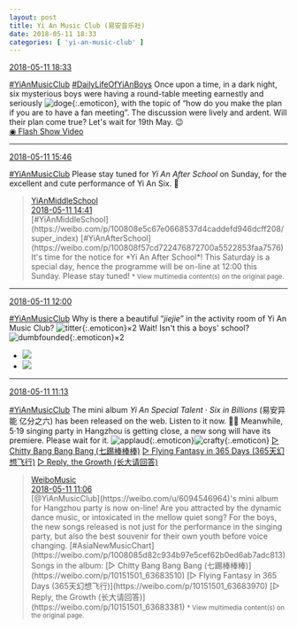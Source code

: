 ```yaml
---
layout: post
title: Yi An Music Club (易安音乐社)
date: 2018-05-11 18:33
categories: [ 'yi-an-music-club' ]
---
```


<div class="weibo-info">
  <a href="https://weibo.com/6094546964/Ggb6MDF1w">2018-05-11 18:33</a>
</div>

[#YiAnMusicClub](https://weibo.com/p/100808beae2e3e05b17b64f63ebedca39f19b2/super_index) [#DailyLifeOfYiAnBoys](https://weibo.com/p/100808bf13d14673176f6dffac5481debd621e) Once upon a time, in a dark night, six mysterious boys were having a round-table meeting earnestly and seriously ![doge](https://img.t.sinajs.cn/t4/appstyle/expression/ext/normal/a1/2018new_doge02_org.png){:.emoticon}, with the topic of “how do you make the plan if you are to have a fan meeting”. The discussion were lively and ardent. Will their plan come true? Let's wait for 19th May. 😉  
[◉ Flash Show Video](http://www.miaopai.com/show/Px38lP2TSzsdc1Gu3VICi3mwWfwbIvlKVeg-GQ__.htm)

<!-- more -->

---

<div class="weibo-info">
  <a href="https://weibo.com/6094546964/Gga0W5mzC">2018-05-11 15:46</a>
</div>

[#YiAnMusicClub](https://weibo.com/p/100808beae2e3e05b17b64f63ebedca39f19b2/super_index) Please stay tuned for *Yi An After School* on Sunday, for the excellent and cute performance of Yi An Six. 🤗

> <div class="weibo-post-name">
>   <a href="https://weibo.com/yianschool">YiAnMiddleSchool</a>
> </div>
> <div class="weibo-info">
>   <a href="https://weibo.com/6074218720/Gg9AP4NTs">2018-05-11 14:41</a>
> </div>
> [#YiAnMiddleSchool](https://weibo.com/p/100808e5c67e0668537d4caddefd946dcff208/super_index) [#YiAnAfterSchool](https://weibo.com/p/100808f57cd722476872700a5522853faa7576)  
> It's time for the notice for *Yi An After School*!  
> This Saturday is a special day, hence the programme will be on-line at 12:00 this Sunday. Please stay tuned!  
> <small>* View multimedia content(s) on the original page.</small>

---

<div class="weibo-info">
  <a href="https://weibo.com/6094546964/Gg8x8hWK1">2018-05-11 12:00</a>
</div>

[#YiAnMusicClub](https://weibo.com/p/100808beae2e3e05b17b64f63ebedca39f19b2/super_index) Why is there a beautiful “*jiejie*” in the activity room of Yi An Music Club? ![titter](https://img.t.sinajs.cn/t4/appstyle/expression/ext/normal/71/2018new_touxiao_org.png){:.emoticon}×2 Wait! Isn't this a boys' school? ![dumbfounded](https://img.t.sinajs.cn/t4/appstyle/expression/ext/normal/dd/2018new_shayan_org.png){:.emoticon}×2

<ul class="weibo-pic-list-1">
  <li class="weibo-pic">
    <a href="https://wx4.sinaimg.cn/mw690/006Es64Aly1fr6j9rbxqzj30m87lyu0y.jpg"><img src="https://wx4.sinaimg.cn/thumb150/006Es64Aly1fr6j9rbxqzj30m87lyu0y.jpg"/></a>
  </li>
  <li class="weibo-pic">
    <a href="https://wx2.sinaimg.cn/mw690/006Es64Aly1fr6j9y5mgej30m8a4nu0z.jpg"><img src="https://wx2.sinaimg.cn/thumb150/006Es64Aly1fr6j9y5mgej30m8a4nu0z.jpg"/></a>
  </li>
</ul>

---

<div class="weibo-info">
  <a href="https://weibo.com/6094546964/Gg8eisuRD">2018-05-11 11:13</a>
</div>

[#YiAnMusicClub](https://weibo.com/p/100808beae2e3e05b17b64f63ebedca39f19b2/super_index) The mini album *Yi An Special Talent · Six in Billions* (易安异能 亿分之六) has been released on the web. Listen to it now. 💪🏻 Meanwhile, 5·19 singing party in Hangzhou is getting close, a new song will have its premiere. Please wait for it. ![applaud](https://img.t.sinajs.cn/t4/appstyle/expression/ext/normal/6e/2018new_guzhang_org.png){:.emoticon}![crafty](https://img.t.sinajs.cn/t4/appstyle/expression/ext/normal/9e/2018new_yinxian_org.png){:.emoticon} [▷ Chitty Bang Bang Bang (七踢棒棒棒)](//weibo.com/p/10151501_63683510) [▷ Flying Fantasy in 365 Days (365天幻想飞行)](//weibo.com/p/10151501_63683970) [▷ Reply, the Growth (长大请回答)](//weibo.com/p/10151501_63683381)

> <div class="weibo-post-name">
>   <a href="https://weibo.com/musicyourlife">WeiboMusic</a>
> </div>
> <div class="weibo-info">
>   <a href="https://weibo.com/3252743925/Gg8blyudP">2018-05-11 11:06</a>
> </div>
> [@YiAnMusicClub](https://weibo.com/u/6094546964)'s mini album for Hangzhou party is now on-line! Are you attracted by the dynamic dance music, or intoxicated in the mellow quiet song? For the boys, the new songs released is not just for the performance in the singing party, but also the best souvenir for their own youth before voice changing. [#AsiaNewMusicChart](https://weibo.com/p/1008085d82c934b97e5cef62b0ed6ab7adc813) Songs in the album: [▷ Chitty Bang Bang Bang (七踢棒棒棒)](https://weibo.com/p/10151501_63683510) [▷ Flying Fantasy in 365 Days (365天幻想飞行)](https://weibo.com/p/10151501_63683970) [▷ Reply, the Growth (长大请回答)](https://weibo.com/p/10151501_63683381)  
> <small>* View multimedia content(s) on the original page.</small>

